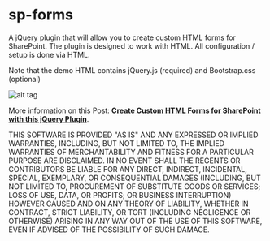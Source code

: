 # sp-forms

A jQuery plugin that will allow you to create custom HTML forms for SharePoint. The plugin is designed to work with HTML. All configuration / setup is done via HTML. 

Note that the demo HTML contains jQuery.js (required) and Bootstrap.css (optional)

![alt tag](http://michaelsoriano.com/wp-content/uploads/2017/11/submit.gif)

More information on this Post: [**Create Custom HTML Forms for SharePoint with this jQuery Plugin**](http://michaelsoriano.com/sharepoint-forms-custom-html/).

THIS SOFTWARE IS PROVIDED "AS IS" AND ANY EXPRESSED OR IMPLIED WARRANTIES, INCLUDING, BUT NOT LIMITED TO, THE IMPLIED WARRANTIES OF MERCHANTABILITY AND FITNESS FOR A PARTICULAR PURPOSE ARE DISCLAIMED. IN NO EVENT SHALL THE REGENTS OR CONTRIBUTORS BE LIABLE FOR ANY DIRECT, INDIRECT, INCIDENTAL, SPECIAL, EXEMPLARY, OR CONSEQUENTIAL DAMAGES (INCLUDING, BUT NOT LIMITED TO, PROCUREMENT OF SUBSTITUTE GOODS OR SERVICES; LOSS OF USE, DATA, OR PROFITS; OR BUSINESS INTERRUPTION)
HOWEVER CAUSED AND ON ANY THEORY OF LIABILITY, WHETHER IN CONTRACT, STRICT LIABILITY, OR TORT (INCLUDING NEGLIGENCE OR OTHERWISE) ARISING IN ANY WAY OUT OF THE USE OF THIS SOFTWARE, EVEN IF ADVISED OF THE POSSIBILITY OF SUCH DAMAGE.
